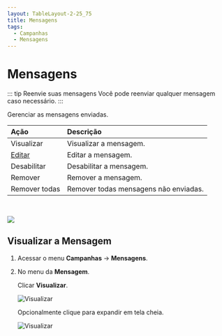 ```yaml
---
layout: TableLayout-2-25_75
title: Mensagens
tags:
  - Campanhas
  - Mensagens
---
```


# Mensagens

::: tip Reenvie suas mensagens
Você pode reenviar qualquer mensagem caso necessário.
:::

Gerenciar as mensagens enviadas.

| Ação                   | Descrição                             |
| :--------------------- | :------------------------------------ |
| Visualizar             | Visualizar a mensagem.                |
| [Editar](edit_message) | Editar a mensagem.                    |
| Desabilitar            | Desabilitar a mensagem.               |
| Remover                | Remover a mensagem.                   |
| Remover todas          | Remover todas mensagens não enviadas. |

<br>

![](https://cdn.phishx.io/phishx-docs/images/phishx_campaigns_messages_02.webp)

## Visualizar a Mensagem

1. Acessar o menu **Campanhas** -> **Mensagens**.

2. No menu da **Mensagem**.

   Clicar **Visualizar**.

   ![Visualizar](https://cdn.phishx.io/phishx-docs/images/phishx_campaigns_messages_03.webp)

   Opcionalmente clique para expandir em tela cheia.

   ![Visualizar](https://cdn.phishx.io/phishx-docs/images/phishx_campaigns_messages_04.webp)
